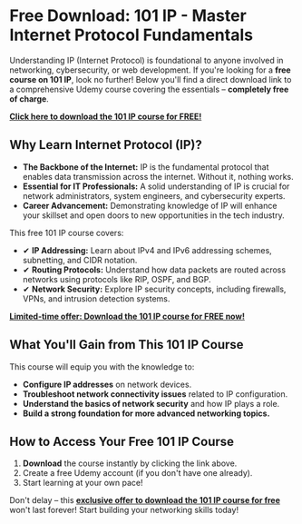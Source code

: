 # Free Download: 101 IP - Master Internet Protocol Fundamentals

Understanding IP (Internet Protocol) is foundational to anyone involved in networking, cybersecurity, or web development. If you're looking for a **free course on 101 IP**, look no further! Below you'll find a direct download link to a comprehensive Udemy course covering the essentials – **completely free of charge**.

[**Click here to download the 101 IP course for FREE!**](https://udemywork.com/101-ip)

## Why Learn Internet Protocol (IP)?

*   **The Backbone of the Internet:** IP is the fundamental protocol that enables data transmission across the internet. Without it, nothing works.
*   **Essential for IT Professionals:** A solid understanding of IP is crucial for network administrators, system engineers, and cybersecurity experts.
*   **Career Advancement:** Demonstrating knowledge of IP will enhance your skillset and open doors to new opportunities in the tech industry.

This free 101 IP course covers:

*   ✔ **IP Addressing:** Learn about IPv4 and IPv6 addressing schemes, subnetting, and CIDR notation.
*   ✔ **Routing Protocols:** Understand how data packets are routed across networks using protocols like RIP, OSPF, and BGP.
*   ✔ **Network Security:** Explore IP security concepts, including firewalls, VPNs, and intrusion detection systems.

[**Limited-time offer: Download the 101 IP course for FREE now!**](https://udemywork.com/101-ip)

## What You'll Gain from This 101 IP Course

This course will equip you with the knowledge to:

*   **Configure IP addresses** on network devices.
*   **Troubleshoot network connectivity issues** related to IP configuration.
*   **Understand the basics of network security** and how IP plays a role.
*   **Build a strong foundation for more advanced networking topics.**

## How to Access Your Free 101 IP Course

1.  **Download** the course instantly by clicking the link above.
2.  Create a free Udemy account (if you don't have one already).
3.  Start learning at your own pace!

Don't delay – this **[exclusive offer to download the 101 IP course for free](https://udemywork.com/101-ip)** won't last forever! Start building your networking skills today!
